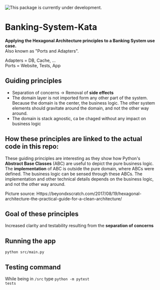 ![This package is currently under development.](https://img.shields.io/badge/under-development-orange.svg)


# Banking-System-Kata
<b>Applying the Hexagonal Architecture principles to a Banking System use case.</b><br>
Also known as "Ports and Adapters".

Adapters = DB, Cache, ... <br>
Ports = Website, Tests, App



## Guiding principles

<ul>
<li> Separation of concerns &rarr; Removal of <b>side effects</b>
<li> The domain layer is not imported form any other part of the system. Because the domain is the center, the business logic. The other system elements should gravitate around the domain, and not the other way around.
<li> The domain is stack agnostic, ca be chaged without any impact on business logic
</ul>

## How these principles are linked to the actual code in this repo: 
These guiding principles are interesting as they show how Python's <b>Abstract Base Classes</b> (ABC) are useful to depict the pure business logic.
The **implementation** of ABC is outside the pure domain, where ABCs were defined. The business logic can be sensed through these ABCs.
The implementation and other technical details depends on the business logic, and not the other way around.


Picture source: Https://beyondxscratch.com/2017/08/19/hexagonal-architecture-the-practical-guide-for-a-clean-architecture/

## Goal of these principles

Increased clarity and testability resulting from the **separation of concerns**

 ## Running the app
 <code>python src/main.py</code>

 ## Testing command
 While being in <code>/src</code> type <code>python -m pytest tests</code>